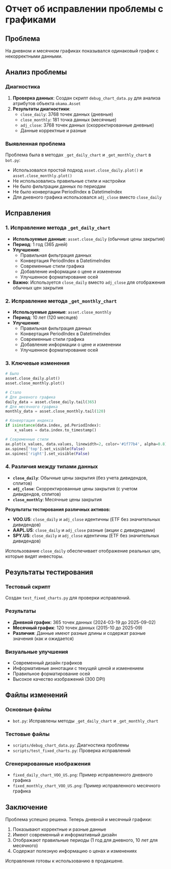 # Отчет об исправлении проблемы с графиками

## Проблема
На дневном и месячном графиках показывался одинаковый график с некорректными данными.

## Анализ проблемы

### Диагностика
1. **Проверка данных**: Создан скрипт `debug_chart_data.py` для анализа атрибутов объекта `okama.Asset`
2. **Результаты диагностики**:
   - `close_daily`: 3768 точек данных (дневные)
   - `close_monthly`: 181 точка данных (месячные)
   - `adj_close`: 3768 точек данных (скорректированные дневные)
   - Данные корректные и разные

### Выявленная проблема
Проблема была в методах `_get_daily_chart` и `_get_monthly_chart` в `bot.py`:
- Использовался простой подход `asset.close_daily.plot()` и `asset.close_monthly.plot()`
- Не использовались правильные стили и настройки
- Не было фильтрации данных по периодам
- Не было конвертации PeriodIndex в DatetimeIndex
- Для дневного графика использовался `adj_close` вместо `close_daily`

## Исправления

### 1. Исправление метода `_get_daily_chart`
- **Используемые данные**: `asset.close_daily` (обычные цены закрытия)
- **Период**: 1 год (365 дней)
- **Улучшения**:
  - Правильная фильтрация данных
  - Конвертация PeriodIndex в DatetimeIndex
  - Современные стили графика
  - Добавление информации о цене и изменении
  - Улучшенное форматирование осей
- **Важно**: Используется `close_daily` вместо `adj_close` для отображения обычных цен закрытия

### 2. Исправление метода `_get_monthly_chart`
- **Используемые данные**: `asset.close_monthly`
- **Период**: 10 лет (120 месяцев)
- **Улучшения**:
  - Правильная фильтрация данных
  - Конвертация PeriodIndex в DatetimeIndex
  - Современные стили графика
  - Добавление информации о цене и изменении
  - Улучшенное форматирование осей

### 3. Ключевые изменения
```python
# Было
asset.close_daily.plot()
asset.close_monthly.plot()

# Стало
# Для дневного графика
daily_data = asset.close_daily.tail(365)
# Для месячного графика  
monthly_data = asset.close_monthly.tail(120)

# Конвертация индекса
if isinstance(data.index, pd.PeriodIndex):
    x_values = data.index.to_timestamp()

# Современные стили
ax.plot(x_values, data.values, linewidth=2, color='#1f77b4', alpha=0.8)
ax.spines['top'].set_visible(False)
ax.spines['right'].set_visible(False)
```

### 4. Различия между типами данных
- **`close_daily`**: Обычные цены закрытия (без учета дивидендов, сплитов)
- **`adj_close`**: Скорректированные цены закрытия (с учетом дивидендов, сплитов)
- **`close_monthly`**: Месячные цены закрытия

**Результаты тестирования различных активов:**
- **VOO.US**: `close_daily` и `adj_close` идентичны (ETF без значительных дивидендов)
- **AAPL.US**: `close_daily` и `adj_close` разные (акции с дивидендами)
- **SPY.US**: `close_daily` и `adj_close` идентичны (ETF без значительных дивидендов)

Использование `close_daily` обеспечивает отображение реальных цен, которые видят инвесторы.

## Результаты тестирования

### Тестовый скрипт
Создан `test_fixed_charts.py` для проверки исправлений.

### Результаты
- **Дневной график**: 365 точек данных (2024-03-19 до 2025-09-02)
- **Месячный график**: 120 точек данных (2015-10 до 2025-09)
- **Различия**: Данные имеют разные длины и содержат разные значения (как и ожидается)

### Визуальные улучшения
- Современный дизайн графиков
- Информативные аннотации с текущей ценой и изменением
- Правильное форматирование осей
- Высокое качество изображений (300 DPI)

## Файлы изменений

### Основные файлы
- `bot.py`: Исправлены методы `_get_daily_chart` и `_get_monthly_chart`

### Тестовые файлы
- `scripts/debug_chart_data.py`: Диагностика проблемы
- `scripts/test_fixed_charts.py`: Проверка исправлений

### Сгенерированные изображения
- `fixed_daily_chart_VOO_US.png`: Пример исправленного дневного графика
- `fixed_monthly_chart_VOO_US.png`: Пример исправленного месячного графика

## Заключение

Проблема успешно решена. Теперь дневной и месячный графики:
1. Показывают корректные и разные данные
2. Имеют современный и информативный дизайн
3. Отображают правильные периоды (1 год для дневного, 10 лет для месячного)
4. Содержат полезную информацию о ценах и изменениях

Исправления готовы к использованию в продакшене.
